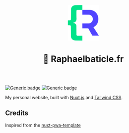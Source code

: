 
<div align="center">
    <br>
    <br>
    <p align="center"><a href="#" target="_blank"><img src="public/logo.png" width="100" alt="Logo Joie et Gym"></a></p>
    <h1 align="center">
        🚀 Raphaelbaticle.fr
    </h1>
    <br>
    <br>
</div>





[![Generic badge](https://img.shields.io/badge/Nuxt-3.8.1-<COLOR>.svg)](https://shields.io/)
[![Generic badge](https://img.shields.io/badge/Tailwind-6.10.0-38bdf8.svg)](https://shields.io/)

My personal website, built with [Nuxt.js](https://nuxtjs.org) and [Tailwind CSS](https://tailwindcss.com).


## Credits
Inspired from the [nuxt-pwa-template](https://github.com/alexdeploy/nuxt-pwa-template)
